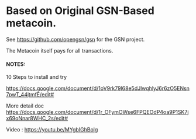# Based on Original GSN-Based metacoin.

See https://github.com/opengsn/gsn for the GSN project.

The Metacoin itself pays for all transactions.

#### NOTES:
10 Steps to install and try

https://docs.google.com/document/d/1oV9rk79l68e5dJlwqhlyJ6r6zO5ENsn7pwT_44jtmfE/edit#

More detail doc
https://docs.google.com/document/d/1r_OFymOWse6FPQEOdP4oa9P1SK7jx69oNnar8WHC_2s/edit#

Video : 
https://youtu.be/MYgbIGhBolg
